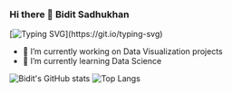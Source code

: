 ### Hi there 👋 Bidit Sadhukhan
[![Typing SVG](https://readme-typing-svg.herokuapp.com/?lines=A+Statistician+Data+Analyst+and+.+.+.;An+Ultralearner+.+.;All+my+project+repositories+here+.+.+.)](https://git.io/typing-svg)
<!--
**biditsadhukhan/biditsadhukhan** is a ✨ _special_ ✨ repository because its `README.md` (this file) appears on your GitHub profile.

Here are some ideas to get you started:
-->
- 🔭 I’m currently working on Data Visualization projects
- 🌱 I’m currently learning Data Science
<!-- 
- 👯 I’m looking to collaborate on ...
- 🤔 I’m looking for help with ...
- 💬 Ask me about ...
- 📫 How to reach me: ...
- 😄 Pronouns: ...
- ⚡ Fun fact: ...
-->
![Bidit's GitHub stats](https://github-readme-stats.vercel.app/api?username=biditsadhukhan&show_icons=true&theme=highcontrast)
![Top Langs](https://github-readme-stats.vercel.app/api/top-langs/?username=biditsadhukhan&show_icons=true&theme=dracula)
